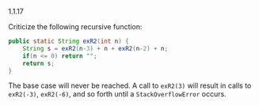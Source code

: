 1.1.17

Criticize the following recursive function:
```java
public static String exR2(int n) {
    String s = exR2(n-3) + n + exR2(n-2) + n;
    if(n <= 0) return "";
    return s;
}
```

The base case will never be reached. A call to `exR2(3)` will result in
calls to `exR2(-3)`, `exR2(-6)`, and so forth until a `StackOverflowError`
occurs.